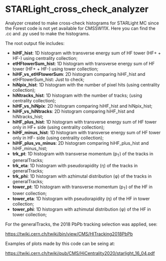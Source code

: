 # STARLight_cross_check_analyzer

Analyzer created to make cross-check histograms for STARLight MC since the Forest code is not yet available for CMSSW11X. Here you can find the .cc and .py used to make the histograms.

The root output file includes:

- **hiHF_hist**: 1D histogram with transverse energy sum of HF tower (HF+ + HF-) using centrality collection;
- **etHFtowerSum_hist**: 1D histogram with transverse energy sum of HF tower (HF+ + HF-) using tower collection;
- **hiHF_vs_etHFtowerSum**: 2D histogram comparing hiHF_hist and etHFtowerSum_hist: Just to check;
- **hiNpix_hist**: 1D histogram with the number of pixel hits (using centrality collection);
- **hiNtracks_hist**: 1D histogram with the number of tracks; (using centrality collection);
- **hiHF_vs_hiNpix**: 2D histogram comparing hiHF_hist and hiNpix_hist;
- **hiHF_vs_hiNtracks**: 2D histogram comparing hiHF_hist and hiNtracks_hist;
- **hiHF_plus_hist**: 1D histogram with transverse energy sum of HF tower only in HF+ side (using centrality collection);
- **hiHF_minus_hist**: 1D histogram with transverse energy sum of HF tower only in HF- side (using centrality collection);
- **hiHF_plus_vs_minus**: 2D histogram comparing hiHF_plus_hist and hiHF_minus_hist;
- **trk_pt**: 1D histogram with transverse momentum (p<sub>T</sub>) of the tracks in generalTracks;
- **trk_eta**: 1D histogram with pseudorapidity (&eta;) of the tracks in generalTracks;
- **trk_phi**: 1D histogram with azhimutal distribution (&phi;) of the tracks in generalTracks;
- **tower_pt**: 1D histogram with transverse momentum (p<sub>T</sub>) of the HF in tower collection;
- **tower_eta**: 1D histogram with pseudorapidity (&eta;) of the HF in tower collection;
- **tower_phi**: 1D histogram with azhimutal distribution (&phi;) of the HF in tower collection;

For the generalTracks, the 2018 PbPb tracking selection was applied, see:

https://twiki.cern.ch/twiki/bin/view/CMS/HITracking2018PbPb 

Examples of plots made by this code can be seing at:

https://twiki.cern.ch/twiki/pub/CMS/HiCentrality2020/starlight_16_04.pdf



